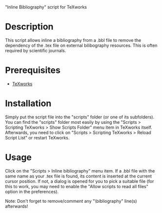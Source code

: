"Inline Bibliography" script for TeXworks

Description
===========

This script allows inline a bibliography from a .bbl file to remove the
dependency of the .tex file on external bilibography resources. This is often
required by scientific journals.



Prerequisites
=============

- [TeXworks](http://www.tug.org/texworks/)



Installation
============

Simply put the script file into the "scripts" folder (or one of its subfolders).
You can find the "scripts" folder most easily by using the "Scripts > Scripting
TeXworks > Show Scripts Folder" menu item in TeXworks itself.
Afterwards, you need to click on "Scripts > Scripting TeXworks > Reload Script
List" or restart TeXworks.



Usage
=====

Click on the "Scripts > Inline bibliography" menu item. If a .bbl file with the
same name as your .tex file is found, its content is inserted at the current
cursor position. If not, a dialog is opened for you to pick a suitable file (for
this to work, you may need to enable the "Allow scripts to read all files"
option in the preferences).

Note: Don't forget to remove/comment any "\bibliography" line(s) afterwards!

